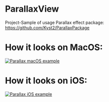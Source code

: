 # ParallaxView

Project-Sample of usage Parallax effect package: https://github.com/Kyst2/ParallaxPackage

How it looks on MacOS:
==
[![Parallax macOS example][1]][1]

How it looks on iOS:
==
[![Parallax iOS example][2]][2]



[1]: https://i.stack.imgur.com/c1xhm.gif
[2]: https://i.stack.imgur.com/CAUhR.gif
